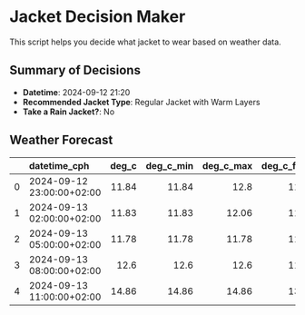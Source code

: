# Jacket Decision Maker

This script helps you decide what jacket to wear based on weather data.

## Summary of Decisions

- **Datetime**: 2024-09-12 21:20
- **Recommended Jacket Type**: Regular Jacket with Warm Layers
- **Take a Rain Jacket?**: No

## Weather Forecast
|    | datetime_cph              |   deg_c |   deg_c_min |   deg_c_max |   deg_c_feels | weather   | wind   | rain   |
|---:|:--------------------------|--------:|------------:|------------:|--------------:|:----------|:-------|:-------|
|  0 | 2024-09-12 23:00:00+02:00 |   11.84 |       11.84 |       12.8  |         11.06 | Clouds    | Low    | None   |
|  1 | 2024-09-13 02:00:00+02:00 |   11.83 |       11.83 |       12.06 |         11.05 | Clouds    | Low    | None   |
|  2 | 2024-09-13 05:00:00+02:00 |   11.78 |       11.78 |       11.78 |         11.05 | Clouds    | Low    | None   |
|  3 | 2024-09-13 08:00:00+02:00 |   12.6  |       12.6  |       12.6  |         11.93 | Clouds    | Low    | None   |
|  4 | 2024-09-13 11:00:00+02:00 |   14.86 |       14.86 |       14.86 |         13.86 | Clouds    | Medium | None   |

